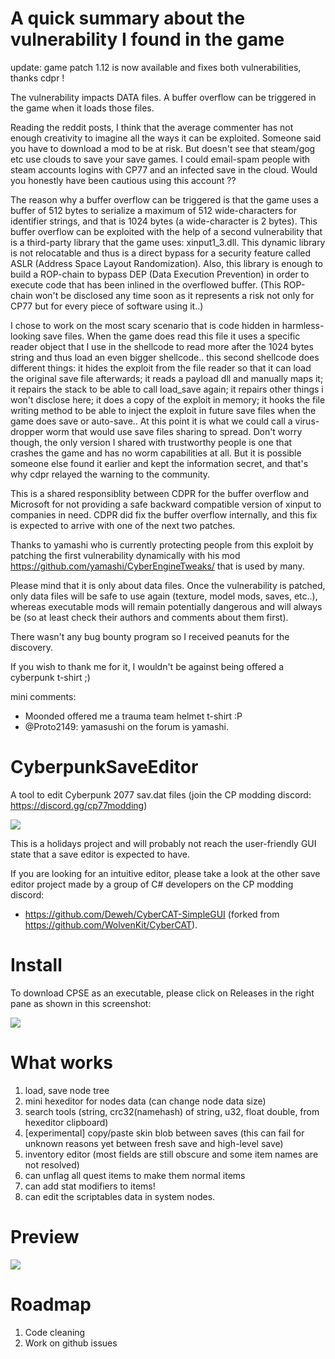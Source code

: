 # A quick summary about the vulnerability I found in the game

update: game patch 1.12 is now available and fixes both vulnerabilities, thanks cdpr !

The vulnerability impacts DATA files. A buffer overflow can be triggered in the game when it loads those files.

Reading the reddit posts, I think that the average commenter has not enough creativity to imagine all the ways it can be exploited.
Someone said you have to download a mod to be at risk. But doesn't see that steam/gog etc use clouds to save your save games.
I could email-spam people with steam accounts logins with CP77 and an infected save in the cloud.
Would you honestly have been cautious using this account ??

The reason why a buffer overflow can be triggered is that the game uses a buffer of 512 bytes to serialize a maximum of 512 wide-characters for identifier strings, and that is 1024 bytes (a wide-character is 2 bytes).
This buffer overflow can be exploited with the help of a second vulnerability that is a third-party library that the game uses: xinput1_3.dll. This dynamic library is not relocatable and thus is a direct bypass for a security feature called ASLR (Address Space Layout Randomization).
Also, this library is enough to build a ROP-chain to bypass DEP (Data Execution Prevention) in order to execute code that has been inlined in the overflowed buffer.
(This ROP-chain won't be disclosed any time soon as it represents a risk not only for CP77 but for every piece of software using it..)

I chose to work on the most scary scenario that is code hidden in harmless-looking save files. When the game does read this file it uses a specific reader object that I use in the shellcode to read more after the 1024 bytes string and thus load an even bigger shellcode.. this second shellcode does different things: it hides the exploit from the file reader so that it can load the original save file afterwards; it reads a payload dll and manually maps it; it repairs the stack to be able to call load_save again; it repairs other things i won't disclose here; it does a copy of the exploit in memory; it hooks the file writing method to be able to inject the exploit in future save files when the game does save or auto-save..
At this point it is what we could call a virus-dropper worm that would use save files sharing to spread.
Don't worry though, the only version I shared with trustworthy people is one that crashes the game and has no worm capabilities at all.
But it is possible someone else found it earlier and kept the information secret, and that's why cdpr relayed the warning to the community.

This is a shared responsiblity between CDPR for the buffer overflow and Microsoft for not providing a safe backward compatible version of xinput to companies in need.
CDPR did fix the buffer overflow internally, and this fix is expected to arrive with one of the next two patches.

Thanks to yamashi who is currently protecting people from this exploit by patching the first vulnerability dynamically with his mod https://github.com/yamashi/CyberEngineTweaks/ that is used by many.

Please mind that it is only about data files.
Once the vulnerability is patched, only data files will be safe to use again (texture, model mods, saves, etc..), whereas executable mods will remain potentially dangerous and will always be (so at least check their authors and comments about them first).

There wasn't any bug bounty program so I received peanuts for the discovery.

If you wish to thank me for it, I wouldn't be against being offered a cyberpunk t-shirt ;)

mini comments:
- Moonded offered me a trauma team helmet t-shirt :P
- @Proto2149: yamasushi on the forum is yamashi.

# CyberpunkSaveEditor
A tool to edit Cyberpunk 2077 sav.dat files (join the CP modding discord: https://discord.gg/cp77modding)

![](./basilisks.png)

This is a holidays project and will probably not reach the user-friendly GUI state that a save editor is expected to have.

If you are looking for an intuitive editor, please take a look at the other save editor project made by a group of C# developers on the CP modding discord:
- https://github.com/Deweh/CyberCAT-SimpleGUI (forked from https://github.com/WolvenKit/CyberCAT).

# Install
To download CPSE as an executable, please click on Releases in the right pane as shown in this screenshot:

![](./tuto_github.png)

# What works
1) load, save node tree
2) mini hexeditor for nodes data (can change node data size)
3) search tools (string, crc32(namehash) of string, u32, float double, from hexeditor clipboard)
4) [experimental] copy/paste skin blob between saves
    (this can fail for unknown reasons yet between fresh save and high-level save)
5) inventory editor (most fields are still obscure and some item names are not resolved)
6) can unflag all quest items to make them normal items
7) can add stat modifiers to items!
8) can edit the scriptables data in system nodes.

# Preview
![](./preview.png)

# Roadmap
1) Code cleaning
2) Work on github issues
